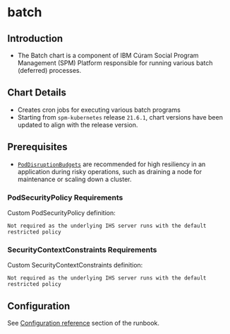 # batch

## Introduction

* The Batch chart is a component of IBM Cúram Social Program Management (SPM) Platform responsible for running various batch (deferred) processes.

## Chart Details

* Creates cron jobs for executing various batch programs
* Starting from `spm-kubernetes` release `21.6.1`, chart versions have been updated to align with the release version.

## Prerequisites

* [`PodDisruptionBudgets`](https://kubernetes.io/docs/tasks/run-application/configure-pdb/) are recommended for high resiliency in an application during risky operations, such as draining a node for maintenance or scaling down a cluster.

### PodSecurityPolicy Requirements

Custom PodSecurityPolicy definition:

```
Not required as the underlying IHS server runs with the default restricted policy
```

### SecurityContextConstraints Requirements

Custom SecurityContextConstraints definition:

```
Not required as the underlying IHS server runs with the default restricted policy
```

## Configuration

See [Configuration reference](https://ibm.github.io/spm-kubernetes/deployment/config-reference) section of the runbook.

